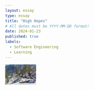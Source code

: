 ```yaml
---
layout: essay
type: essay
title: "High Hopes"
# All dates must be YYYY-MM-DD format!
date: 2024-01-23
published: true
labels:
  - Software Engineering
  - Learning
---
```


<img width="100px" class="rounded float-start pe-4" src="../img/highhopes/lake.jpg">

